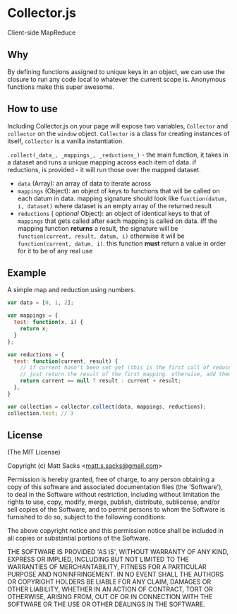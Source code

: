 # Collector.js

Client-side MapReduce

## Why
By defining functions assigned to unique keys in an object, we can use the
closure to run any code local to whatever the current scope is. Anonymous
functions make this super awesome. 

## How to use
Including Collector.js on your page will expose two variables, `Collector` and
`collector` on the `window` object. `Collector` is a class for creating
instances of itself, `collector` is a vanilla instantiation.

`.collect(_data_, _mappings_, _reductions_)` - the main function, it takes in a
dataset and runs a unique mapping across each item of data. if reductions, is
provided - it will run those over the mapped dataset.

* `data` (Array): an array of data to iterate across
* `mappings` (Object): an object of keys to functions that will be called on
  each datum in data. mapping signature should look like `function(datum, i,
  dataset)` where dataset is an empty array of the returned result
* `reductions` ( _optional_ Object): an object of identical keys to that of
  `mappings` that gets called after each mapping is called on data. iff the
  mapping function **returns** a result, the signature will be
  `function(current, result, datum, i)` otherwise it will be `function(current,
  datum, i)`. this function **must** return a value in order for it to be of any
  real use

## Example
A simple map and reduction using numbers.

```javascript
var data = [0, 1, 2];

var mappings = {
  test: function(x, i) {
    return x;
  }
};

var reductions = {
  test: function(current, result) {
    // if current hasn't been set yet (this is the first call of reduce), then
    // just return the result of the first mapping. otherwise, add them.
    return current == null ? result : current + result; 
  },
}

var collection = collector.collect(data, mappings, reductions);
collection.test; // 3
```

## License
(The MIT License)

Copyright (c) Matt Sacks &lt;matt.s.sacks@gmail.com&gt;

Permission is hereby granted, free of charge, to any person obtaining a copy of
this software and associated documentation files (the 'Software'), to deal in
the Software without restriction, including without limitation the rights to
use, copy, modify, merge, publish, distribute, sublicense, and/or sell copies of
the Software, and to permit persons to whom the Software is furnished to do so,
subject to the following conditions:

The above copyright notice and this permission notice shall be included in all
copies or substantial portions of the Software.

THE SOFTWARE IS PROVIDED 'AS IS', WITHOUT WARRANTY OF ANY KIND, EXPRESS OR
IMPLIED, INCLUDING BUT NOT LIMITED TO THE WARRANTIES OF MERCHANTABILITY, FITNESS
FOR A PARTICULAR PURPOSE AND NONINFRINGEMENT.  IN NO EVENT SHALL THE AUTHORS OR
COPYRIGHT HOLDERS BE LIABLE FOR ANY CLAIM, DAMAGES OR OTHER LIABILITY, WHETHER
IN AN ACTION OF CONTRACT, TORT OR OTHERWISE, ARISING FROM, OUT OF OR IN
CONNECTION WITH THE SOFTWARE OR THE USE OR OTHER DEALINGS IN THE SOFTWARE.
